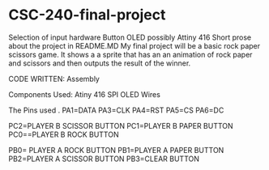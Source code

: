 # CSC-240-final-project


Selection of input hardware
Button
OLED possibly
Attiny 416
Short prose about the project in README.MD
My final project will be a basic  rock paper scissors game. It shows a  a sprite that has an an animation of rock paper and scissors and then outputs the result of the winner.

CODE WRITTEN:
  Assembly 
  
Components Used:
  Atiny 416
  SPI OLED
  Wires 


The Pins used . 
  PA1=DATA
  PA3=CLK
  PA4=RST
  PA5=CS
  PA6=DC
  
  PC2=PLAYER B  SCISSOR BUTTON 
  PC1=PLAYER B  PAPER BUTTON 
  PC0==PLAYER B  ROCK BUTTON 
  
  PB0= PLAYER A  ROCK BUTTON 
  PB1=PLAYER A  PAPER BUTTON 
  PB2=PLAYER A  SCISSOR BUTTON 
  PB3=CLEAR BUTTON 
  
